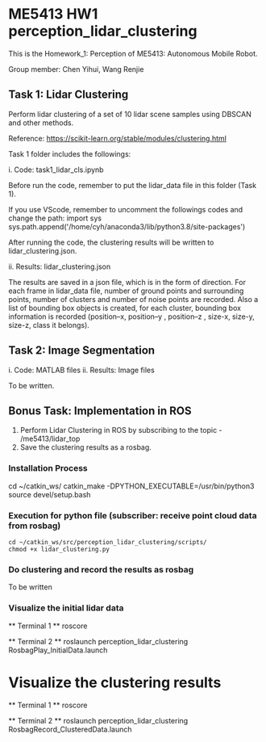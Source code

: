 # ME5413 HW1 perception_lidar_clustering
This is the Homework_1: Perception of ME5413: Autonomous Mobile Robot. 

Group member: Chen Yihui, Wang Renjie

## Task 1: Lidar Clustering
Perform lidar clustering of a set of 10 lidar scene samples using DBSCAN and other methods.

Reference: https://scikit-learn.org/stable/modules/clustering.html

Task 1 folder includes the followings:

i.  Code:       task1_lidar_cls.ipynb

Before run the code, remember to put the lidar_data file in this folder (Task 1). 

If you use VScode, remember to uncomment the followings codes and change the path:
import sys
sys.path.append('/home/cyh/anaconda3/lib/python3.8/site-packages')

After running the code, the clustering results will be written to lidar_clustering.json.


ii. Results:    lidar_clustering.json

The results are saved in a json file, which is in the form of direction.
For each frame in lidar_data file, number of ground points and surrounding points, number of clusters and number of noise points are recorded. Also a list of bounding box objects is created, for each cluster, bounding box information is recorded (position–x, position–y , position–z , size-x, size-y, size-z, class it belongs).
 


## Task 2: Image Segmentation

i.  Code:       MATLAB files 
ii. Results:    Image files 

To be written.



## Bonus Task: Implementation in ROS
1. Perform Lidar Clustering in ROS by subscribing to the topic - /me5413/lidar_top 
2. Save the clustering results as a rosbag.

### Installation Process
cd ~/catkin_ws/
catkin_make -DPYTHON_EXECUTABLE=/usr/bin/python3
source devel/setup.bash

### Execution for python file (subscriber: receive point cloud data from rosbag)
```
cd ~/catkin_ws/src/perception_lidar_clustering/scripts/
chmod +x lidar_clustering.py
```

### Do clustering and record the results as rosbag 
To be written

### Visualize the initial lidar data
** Terminal 1 **
roscore

** Terminal 2 **
roslaunch perception_lidar_clustering RosbagPlay_InitialData.launch

# Visualize the clustering results
** Terminal 1 **
roscore

** Terminal 2 **
roslaunch perception_lidar_clustering RosbagRecord_ClusteredData.launch

